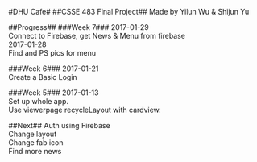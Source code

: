 #DHU Cafe#
##CSSE 483 Final Project##
Made by Yilun Wu & Shijun Yu

##Progress##
###Week 7###
2017-01-29  
Connect to Firebase, get News & Menu from firebase  
2017-01-28  
Find and PS pics for menu  

###Week 6###
2017-01-21  
Create a Basic Login  

###Week 5###
2017-01-13  
Set up whole app.   
Use viewerpage recycleLayout with cardview.  

##Next##
Auth using Firebase   
Change layout    
Change fab icon   
Find more news   

 

